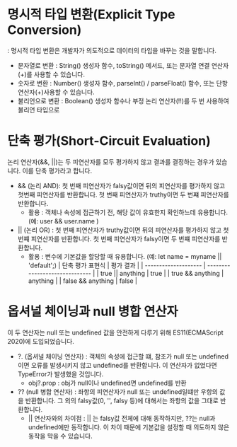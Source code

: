 # 명시적 타입 변환(Explicit Type Conversion)

: 명시적 타입 변환은 개발자가 의도적으로 데이터의 타입을 바꾸는 것을 말합니다.

- 문자열로 변환 : String() 생성자 함수, toString() 메서드, 또는 문자열 연결 연산자(+)를 사용할 수 있습니다.
- 숫자로 변환 : Number() 생성자 함수, parseInt() / parseFloat() 함수, 또는 단항 연산자(+)사용할 수 있습니다.
- 불리언으로 변환 : Boolean() 생성자 함수나 부정 논리 연산자(!!)를 두 번 사용하여 불리언 타입으로

# 단축 평가(Short-Circuit Evaluation)

논리 연산자(&&, ||)는 두 피연산자를 모두 평가하지 않고 결과를 결정하는 경우가 있습니다. 이를 단축 평가라고 합니다.

- && (논리 AND): 첫 번째 피연산자가 falsy값이면 뒤의 피연산자를 평가하지 않고 첫번째 피연산자를 반환합니다. 첫 번째 피연산자가 truthy이면 두 번쨰 피연산자를 반환합니다.
  - 활용 : 객체나 속성에 접근하기 전, 해당 값이 유효한지 확인하느데 유용합니다. (예: user && user.name )
- || (논리 OR) : 첫 번째 피연산자가 truthy값이면 뒤의 피연산자를 평가하지 않고 첫번쨰 피연산자를 반환합니다. 첫 번째 피연산자가 falsy이면 두 번쨰 피연산자를 반환합니다.
  - 활용 : 변수에 기본값을 할당할 때 유용합니다. (예: let name = myname || 'default';)
    | 단축 평가 표현식 | 평가 결과 |
    | -------------------- | ------------------------------ |
    | true || anything | true |
    | true && anything | anything |
    | false && anything | false |

# 옵셔널 체이닝과 null 병합 연산자

이 두 연산자는 null 또는 undefined 값을 안전하게 다루기 위해 ES11(ECMAScript 2020)에 도입되었습니다.

- ?. (옵셔널 체이닝 연산자) : 객체의 속성에 접근할 떄, 참조가 null 또는 undefined이면 오류를 발생시키지 않고 undefined를 반환합니다. 이 연산자가 없었다면 TypeError가 발생했을 것입니다.
  - obj?.prop : obj가 null이나 undefined면 undefined를 반환
- ?? (null 병합 연산자) : 좌항의 피연산자가 null 또는 undefined일떄만 우항의 값을 반환합니다. 그 외의 falsy값(0, '', falsy 등)에 대해서는 좌항의 값을 그대로 반환합니다.
  - || 연산자와의 차이점 : || 는 falsy값 전체에 대해 동작하지만, ??는 null과 undefined에만 동작합니다. 이 차이 때문에 기본값을 설정할 때 의도하지 않은 동작을 막을 수 있습니다.
